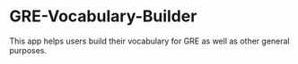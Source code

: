 # GRE-Vocabulary-Builder
This app helps users build their vocabulary for GRE as well as other general purposes.
